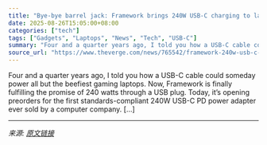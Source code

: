 ```yaml
---
title: "Bye-bye barrel jack: Framework brings 240W USB-C charging to laptops"
date: 2025-08-26T15:05:00+08:00
categories: ["tech"]
tags: ["Gadgets", "Laptops", "News", "Tech", "USB-C"]
summary: "Four and a quarter years ago, I told you how a USB-C cable could someday power all but the beefiest gaming laptops. Now, Framework is finally fulfilling the promise of 240 watts through a USB plug. To"
source_url: "https://www.theverge.com/news/765542/framework-240w-usb-c-pd-charger-first-framework-16"
---
```


Four and a quarter years ago, I told you how a USB-C cable could someday power all but the beefiest gaming laptops. Now, Framework is finally fulfilling the promise of 240 watts through a USB plug. Today, it’s opening preorders for the first standards-compliant 240W USB-C PD power adapter ever sold by a computer company. [&#8230;]

---

*来源: [原文链接](https://www.theverge.com/news/765542/framework-240w-usb-c-pd-charger-first-framework-16)*

